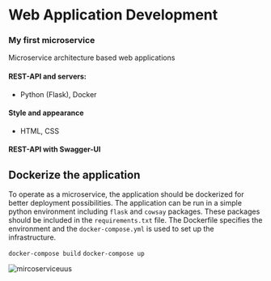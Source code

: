 # Web Application Development

### My first microservice
Microservice architecture based web applications

#### REST-API and servers:
- Python (Flask), Docker

#### Style and appearance
- HTML, CSS


#### REST-API with Swagger-UI

## Dockerize the application

To operate as a microservice, the application should be dockerized for better deployment possibilities. The application can be run in a simple python environment including `flask` and `cowsay` packages. These packages should be included in the `requirements.txt` file.
The Dockerfile specifies the environment and the `docker-compose.yml` is used to set up the infrastructure.

`docker-compose build`
`docker-compose up`

![mircoserviceuus](https://user-images.githubusercontent.com/91312571/184707863-9f7cd313-66f0-4f88-bc7e-72c66bb76472.png)
